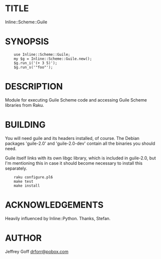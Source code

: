 # TITLE

Inline::Scheme::Guile

# SYNOPSIS

```
    use Inline::Scheme::Guile;
    my $g = Inline::Scheme::Guile.new();
    $g.run_i('(+ 3 5)');
    $g.run_s('"foo"');
```

# DESCRIPTION

Module for executing Guile Scheme code and accessing Guile Scheme libraries from Raku.

# BUILDING

You will need guile and its headers installed, of course. The Debian packages
'guile-2.0' and 'guile-2.0-dev' contain all the binaries you should need.

Guile itself links with its own libgc library, which is included in guile-2.0,
but I'm mentioning this in case it should become necessary to install this
separately.

```
    raku configure.pl6
    make test
    make install
```

# ACKNOWLEDGEMENTS

Heavily influenced by Inline::Python. Thanks, Stefan.

# AUTHOR

Jeffrey Goff <drforr@pobox.com>
